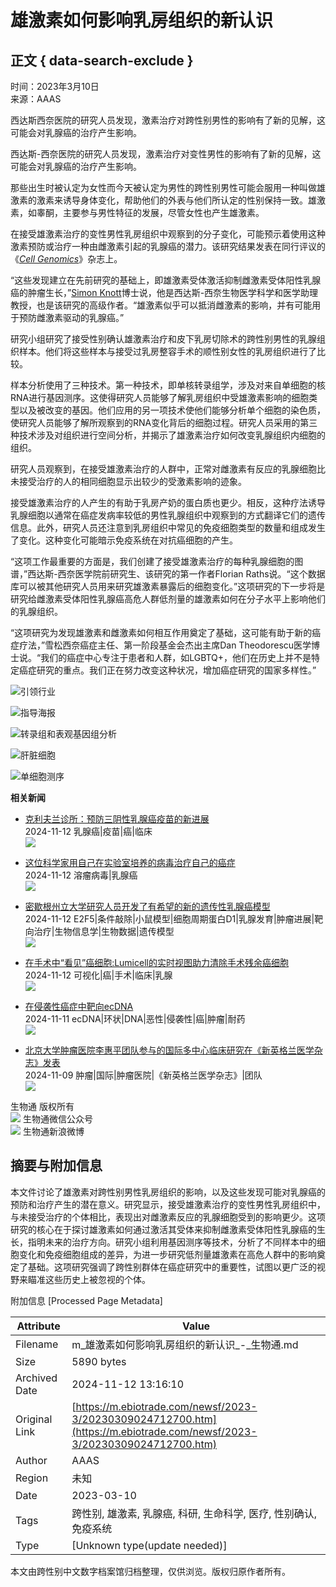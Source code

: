 # 雄激素如何影响乳房组织的新认识

## 正文 { data-search-exclude }


时间：2023年3月10日  
来源：AAAS  

西达斯西奈医院的研究人员发现，激素治疗对跨性别男性的影响有了新的见解，这可能会对乳腺癌的治疗产生影响。

西达斯-西奈医院的研究人员发现，激素治疗对变性男性的影响有了新的见解，这可能会对乳腺癌的治疗产生影响。

那些出生时被认定为女性而今天被认定为男性的跨性别男性可能会服用一种叫做雄激素的激素来诱导身体变化，帮助他们的外表与他们所认定的性别保持一致。雄激素，如睾酮，主要参与男性特征的发展，尽管女性也产生雄激素。

在接受雄激素治疗的变性男性乳房组织中观察到的分子变化，可能预示着使用这种激素预防或治疗一种由雌激素引起的乳腺癌的潜力。该研究结果发表在同行评议的《[_Cell Genomics_](https://www.cell.com/cell-genomics/fulltext/S2666-979X\(23\)00032-0)》杂志上。

“这些发现建立在先前研究的基础上，即雄激素受体激活抑制雌激素受体阳性乳腺癌的肿瘤生长，”[Simon Knott](https://researchers.cedars-sinai.edu/Simon.Knott)博士说，他是西达斯-西奈生物医学科学和医学助理教授，也是该研究的高级作者。“雄激素似乎可以抵消雌激素的影响，并有可能用于预防雌激素驱动的乳腺癌。”

研究小组研究了接受性别确认雄激素治疗和皮下乳房切除术的跨性别男性的乳腺组织样本。他们将这些样本与接受过乳房整容手术的顺性别女性的乳房组织进行了比较。

样本分析使用了三种技术。第一种技术，即单核转录组学，涉及对来自单细胞的核RNA进行基因测序。这使得研究人员能够了解乳房组织中受雄激素影响的细胞类型以及被改变的基因。他们应用的另一项技术使他们能够分析单个细胞的染色质，使研究人员能够了解所观察到的RNA变化背后的细胞过程。研究人员采用的第三种技术涉及对组织进行空间分析，并揭示了雄激素治疗如何改变乳腺组织内细胞的组织。

研究人员观察到，在接受雄激素治疗的人群中，正常对雌激素有反应的乳腺细胞比未接受治疗的人的相同细胞显示出较少的受激素影响的迹象。

接受雄激素治疗的人产生的有助于乳房产奶的蛋白质也更少。相反，这种疗法诱导乳腺细胞以通常在癌症发病率较低的男性乳腺组织中观察到的方式翻译它们的遗传信息。此外，研究人员还注意到乳房组织中常见的免疫细胞类型的数量和组成发生了变化。这种变化可能暗示免疫系统在对抗癌细胞的产生。

“这项工作最重要的方面是，我们创建了接受雄激素治疗的每种乳腺细胞的图谱，”西达斯-西奈医学院前研究生、该研究的第一作者Florian Raths说。“这个数据库可以被其他研究人员用来研究雄激素暴露后的细胞变化。”这项研究的下一步将是研究给雌激素受体阳性乳腺癌高危人群低剂量的雄激素如何在分子水平上影响他们的乳腺组织。

“这项研究为发现雄激素和雌激素如何相互作用奠定了基础，这可能有助于新的癌症疗法，”雪松西奈癌症主任、第一阶段基金会杰出主席Dan Theodorescu医学博士说。“我们的癌症中心专注于患者和人群，如LGBTQ+，他们在历史上并不是特定癌症研究的重点。我们正在努力改变这种状况，增加癌症研究的国家多样性。”

![引领行业](https://alicdn.ebioweb.com/web_images/20191128122022.jpg)

![指导海报](https://alicdn.ebioweb.com/web_images/2018725111267.jpg)

![转录组和表观基因组分析](https://alicdn.ebioweb.com/web_images/2020421173364.jpg)

![肝脏细胞](https://alicdn.ebioweb.com/web_images/2018725113340.jpg)

![单细胞测序](https://alicdn.ebioweb.com/web_images/2020421173364.jpg)

**相关新闻**

- [克利夫兰诊所：预防三阴性乳腺癌疫苗的新进展](https://m.ebiotrade.com/newsf/2024-11/20241110064244694.htm)  
  2024-11-12 乳腺癌|疫苗|癌|临床  
  ![](https://alicdn.ebioweb.com/newsf/images/xg/3.jpg)

- [这位科学家用自己在实验室培养的病毒治疗自己的癌症](https://m.ebiotrade.com/newsf/2024-11/20241109073059119.htm)  
  2024-11-12 溶瘤病毒|乳腺癌  
  ![](https://alicdn.ebioweb.com/newsf/images/xg/2.jpg)

- [密歇根州立大学研究人员开发了有希望的新的遗传性乳腺癌模型](https://m.ebiotrade.com/newsf/2024-11/20241109044849642.htm)  
  2024-11-12 E2F5|条件敲除|小鼠模型|细胞周期蛋白D1|乳腺发育|肿瘤进展|靶向治疗|生物信息学|生物数据|遗传模型  
  ![](https://alicdn.ebioweb.com/newsf/images/xg/0.jpg)

- [在手术中“看见”癌细胞:Lumicell的实时视图助力清除手术残余癌细胞](https://m.ebiotrade.com/newsf/2024-11/20241109073133334.htm)  
  2024-11-12 可视化|癌|手术|临床|乳腺  
  ![](https://alicdn.ebioweb.com/newsf/images/xg/3.jpg)

- [在侵袭性癌症中靶向ecDNA](https://m.ebiotrade.com/newsf/2024-11/20241110064228973.htm)  
  2024-11-11 ecDNA|环状|DNA|恶性|侵袭性|癌|肿瘤|耐药  
  ![](https://alicdn.ebioweb.com/newsf/images/xg/3.jpg)

- [北京大学肿瘤医院李惠平团队参与的国际多中心临床研究在《新英格兰医学杂志》发表](https://m.ebiotrade.com/newsf/2024-11/20241109073248134.htm)  
  2024-11-09 肿瘤|国际|肿瘤医院|《新英格兰医学杂志》|团队  
  ![](https://alicdn.ebioweb.com/newsf/images/xg/1.jpg)

生物通 版权所有  
![](https://alicdn.ebioweb.com/QR_ebiotrade.jpg) 生物通微信公众号  
![](https://alicdn.ebioweb.com/QR_ebiotradeweibo.png) 生物通新浪微博  

## 摘要与附加信息

<!-- tcd_abstract -->
本文件讨论了雄激素对跨性别男性乳房组织的影响，以及这些发现可能对乳腺癌的预防和治疗产生的潜在意义。研究显示，接受雄激素治疗的变性男性乳房组织中，与未接受治疗的个体相比，表现出对雌激素反应的乳腺细胞受到的影响更少。这项研究的核心在于探讨雄激素如何通过激活其受体来抑制雌激素受体阳性乳腺癌的生长，指明未来的治疗方向。研究小组利用基因测序等技术，分析了不同样本中的细胞变化和免疫细胞组成的差异，为进一步研究低剂量雄激素在高危人群中的影响奠定了基础。这项研究强调了跨性别群体在癌症研究中的重要性，试图以更广泛的视野来瞄准这些历史上被忽视的个体。
<!-- tcd_abstract_end -->

附加信息 [Processed Page Metadata]

| Attribute       | Value                                  |
|-----------------|----------------------------------------|
| Filename        | m_雄激素如何影响乳房组织的新认识_-_生物通.md                             |
| Size            | 5890 bytes                           |
| Archived Date   | 2024-11-12 13:16:10                             |
| Original Link   | [https://m.ebiotrade.com/newsf/2023-3/20230309024712700.htm](https://m.ebiotrade.com/newsf/2023-3/20230309024712700.htm)                       |
| Author          | AAAS                               |
| Region          | 未知                               |
| Date            | 2023-03-10                                 |
| Tags            | 跨性别, 雄激素, 乳腺癌, 科研, 生命科学, 医疗, 性别确认, 免疫系统                                 |
| Type            | [Unknown type(update needed)]                                 |
<!-- tcd_table_end -->

本文由跨性别中文数字档案馆归档整理，仅供浏览。版权归原作者所有。
